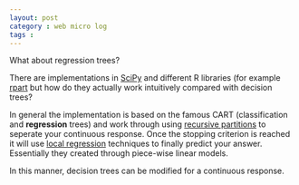 ```yaml
---
layout: post
category : web micro log
tags :
---
```


What about regression trees? 

There are implementations in [SciPy](http://scikit-learn.org/stable/modules/generated/sklearn.tree.DecisionTreeRegressor.html) and different R libraries (for example [rpart](https://cran.r-project.org/web/packages/rpart/rpart.pdf) but how do they actually work intuitively compared with decision trees? 

In general the implementation is based on the famous CART (classification and **regression** trees) and work through using [recursive partitions](http://www.stat.cmu.edu/~cshalizi/350-2006/lecture-10.pdf) to seperate your continuous response. Once the stopping criterion is reached it will use [local regression](http://scikit-learn.org/stable/auto_examples/tree/plot_tree_regression.html) techniques to finally predict your answer. Essentially they created through piece-wise linear models.

In this manner, decision trees can be modified for a continuous response. 

